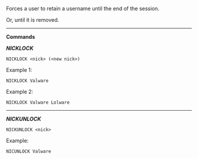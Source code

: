 Forces a user to retain a username until the end of the session.

Or, until it is removed.


  -------------------------------------------------
__Commands__

  ___NICKLOCK___
  
  `NICKLOCK <nick> (<new nick>)`


  Example 1:

  `NICKLOCK Valware`
  
  
  Example 2:

  `NICKLOCK Valware Lolware`
  
  -------------------------------------------------
  
  ___NICKUNLOCK___
  
  `NICKUNLOCK <nick>`
  
  Example:
  
  `NICUNLOCK Valware`
